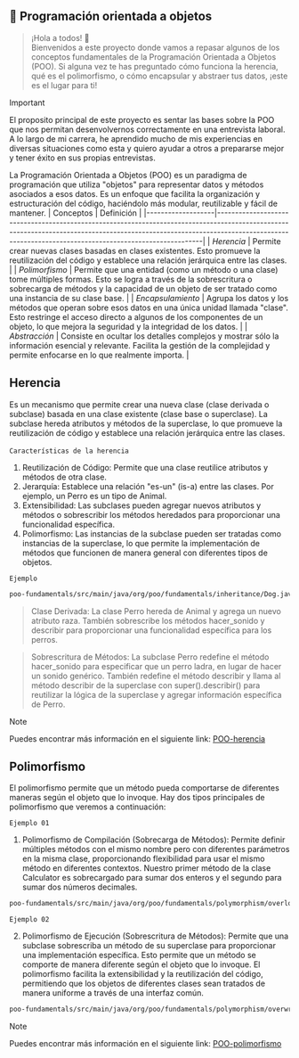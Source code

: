 ## :speech_balloon: Programación orientada a objetos


> ¡Hola a todos! 👋
> <br/>
> Bienvenidos a este proyecto donde vamos a repasar algunos de los conceptos fundamentales de la Programación Orientada a Objetos (POO).
> Si alguna vez te has preguntado cómo funciona la herencia, qué es el polimorfismo, o cómo encapsular y abstraer tus datos,
> ¡este es el lugar para ti!
> <br/>

> [!IMPORTANT]
El proposito principal de este proyecto es sentar las bases sobre la POO que nos permitan desenvolvernos correctamente en una entrevista laboral. A lo largo de mi carrera,
he aprendido mucho de mis experiencias en diversas situaciones como esta y quiero ayudar a otros a prepararse mejor y tener éxito en sus propias entrevistas.

La Programación Orientada a Objetos (POO) es un paradigma de programación que utiliza "objetos" para representar datos y métodos asociados
a esos datos. Es un enfoque que facilita la organización y estructuración del código, haciéndolo más modular, reutilizable y fácil de mantener.
| Conceptos              | Definición                                                                                                                                                                                                                      |
|-------------------|--------------------------------------------------------------------------------------------------------------------------------------------------------------------------------------------------------------------------------------|
| _Herencia_        | Permite crear nuevas clases basadas en clases existentes. Esto promueve la reutilización del código y establece una relación jerárquica entre las clases.                                                                            |
| _Polimorfismo_    | Permite que una entidad (como un método o una clase) tome múltiples formas. Esto se logra a través de la sobrescritura o sobrecarga de métodos y la capacidad de un objeto de ser tratado como una instancia de su clase base.       |
| _Encapsulamiento_ | Agrupa los datos y los métodos que operan sobre esos datos en una única unidad llamada "clase". Esto restringe el acceso directo a algunos de los componentes de un objeto, lo que mejora la seguridad y la integridad de los datos. |
| _Abstracción_     | Consiste en ocultar los detalles complejos y mostrar sólo la información esencial y relevante. Facilita la gestión de la complejidad y permite enfocarse en lo que realmente importa.                                                |

## Herencia
Es un mecanismo que permite crear una nueva clase (clase derivada o subclase) basada en una clase existente
(clase base o superclase). La subclase hereda atributos y métodos de la superclase, lo que promueve la
reutilización de código y establece una relación jerárquica entre las clases.
<br/><br/>
`Características de la herencia`
1. Reutilización de Código: Permite que una clase reutilice atributos y métodos de otra clase.
2. Jerarquía: Establece una relación "es-un" (is-a) entre las clases. Por ejemplo, un Perro es un tipo de Animal.
3. Extensibilidad: Las subclases pueden agregar nuevos atributos y métodos o sobrescribir los métodos heredados para proporcionar una funcionalidad específica.
4. Polimorfismo: Las instancias de la subclase pueden ser tratadas como instancias de la superclase, lo que permite la implementación de métodos que funcionen de manera general con diferentes tipos de objetos.

`Ejemplo`

```sh
poo-fundamentals/src/main/java/org/poo/fundamentals/inheritance/Dog.java
```

> Clase Derivada: La clase Perro hereda de Animal y agrega un nuevo atributo raza. También sobrescribe los métodos hacer_sonido y describir para proporcionar una
> funcionalidad específica para los perros.

> Sobrescritura de Métodos: La subclase Perro redefine el método hacer_sonido para especificar que un perro ladra, en lugar de hacer un sonido genérico. También
> redefine el método describir y llama al método describir de la superclase con super().describir() para reutilizar la lógica de la superclase y agregar información específica de Perro.

> [!NOTE]
> Puedes encontrar más información en el siguiente link: [POO-herencia](https://www.javatpoint.com/inheritance-in-java)

## Polimorfismo
El polimorfismo permite que un método pueda comportarse de diferentes maneras según el objeto que lo invoque.
Hay dos tipos principales de polimorfismo que veremos a continuación:

`Ejemplo 01`
1. Polimorfismo de Compilación (Sobrecarga de Métodos): Permite definir múltiples métodos con el mismo nombre
pero con diferentes parámetros en la misma clase, proporcionando flexibilidad para usar el mismo método en diferentes contextos.
Nuestro primer método de la clase Calculator es sobrecargado para sumar dos enteros y el segundo para sumar dos números decimales.

```sh
poo-fundamentals/src/main/java/org/poo/fundamentals/polymorphism/overload/Calculator.java
```

`Ejemplo 02`

2. Polimorfismo de Ejecución (Sobrescritura de Métodos): Permite que una subclase sobrescriba un método de su
superclase para proporcionar una implementación específica. Esto permite que un método se comporte de manera diferente según el objeto que lo invoque.
El polimorfismo facilita la extensibilidad y la reutilización del código, permitiendo que los objetos de diferentes clases sean tratados de manera uniforme a través de una interfaz común.

```sh
poo-fundamentals/src/main/java/org/poo/fundamentals/polymorphism/overwrite/Dog.java
```

> [!NOTE]
> Puedes encontrar más información en el siguiente link: [POO-polimorfismo](https://www.javatpoint.com/method-overloading-in-java)










